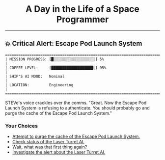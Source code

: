 <h1 align="center">A Day in the Life of a Space Programmer</h1>

---

<h2 id="node-59">💥 Critical Alert: Escape Pod Launch System</h2>

```
========================================================================
| MISSION PROGRESS: [█░░░░░░░░░░░░░░░░░░░] 5%                                  |
| COFFEE LEVEL:     [███████████████████░] 95%                                 |
| SHIP'S AI MOOD:   Nominal                                                    |
| LOCATION:         Engineering                                                |
========================================================================
```

STEVe's voice crackles over the comms. "Great. Now the Escape Pod Launch System is refusing to authenticate. You should probably go and purge the cache of the Escape Pod Launch System."



### Your Choices

*   [Attempt to purge the cache of the Escape Pod Launch System.](./README-0064.md)
*   [Check status of the Laser Turret AI.](./README-0077.md)
*   [Wait, what was that first thing again?](./README-0057.md)
*   [Investigate the alert about the Laser Turret AI.](./README-0060.md)
